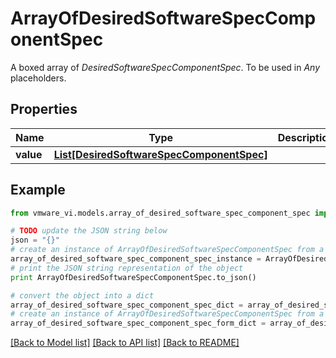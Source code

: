# ArrayOfDesiredSoftwareSpecComponentSpec

A boxed array of *DesiredSoftwareSpecComponentSpec*. To be used in *Any* placeholders. 

## Properties
Name | Type | Description | Notes
------------ | ------------- | ------------- | -------------
**value** | [**List[DesiredSoftwareSpecComponentSpec]**](DesiredSoftwareSpecComponentSpec.md) |  | 

## Example

```python
from vmware_vi.models.array_of_desired_software_spec_component_spec import ArrayOfDesiredSoftwareSpecComponentSpec

# TODO update the JSON string below
json = "{}"
# create an instance of ArrayOfDesiredSoftwareSpecComponentSpec from a JSON string
array_of_desired_software_spec_component_spec_instance = ArrayOfDesiredSoftwareSpecComponentSpec.from_json(json)
# print the JSON string representation of the object
print ArrayOfDesiredSoftwareSpecComponentSpec.to_json()

# convert the object into a dict
array_of_desired_software_spec_component_spec_dict = array_of_desired_software_spec_component_spec_instance.to_dict()
# create an instance of ArrayOfDesiredSoftwareSpecComponentSpec from a dict
array_of_desired_software_spec_component_spec_form_dict = array_of_desired_software_spec_component_spec.from_dict(array_of_desired_software_spec_component_spec_dict)
```
[[Back to Model list]](../README.md#documentation-for-models) [[Back to API list]](../README.md#documentation-for-api-endpoints) [[Back to README]](../README.md)


